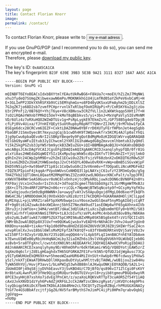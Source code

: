 ```yaml
---
layout: page
title: Contact Florian Knorr
image:
permalink: /contact/
---
```

To contact Florian Knorr, please write to
<span id="sendto"><button type="button" 
        class="btn" 
        onclick="document.getElementById('sendto').innerHTML=sendto();">my e-mail adress</button></span>.

If you use GnuPG/PGP (and I recommend you to do so), you can send me an encrypted e-mail.  
Therefore, please [download my public key](/downloads/public-gpg-key-florianknorr-web-de.asc).

The key's ID: `0xAA5CA1CA`  
The key's fingerprint: `B23F 639E 39B3 5E3B 9A21 3111 8327 16A7 AA5C A1CA`  

	-----BEGIN PGP PUBLIC KEY BLOCK-----
	Version: GnuPG v1

	mQINBFT6EYoBEACsIdxbBXYtmlYEAutUkRwBG6+F8kUa7c+moEV/hZiZmJ7MqNWi
	xhu3fydeQ7SUmgZKjbwexawN6mPo/MOKNKkhG1U4jLmfRd05aYZkPeV6vbCaMj+H
	E+3GLIePP23DkYXhRSFXb9VCi5EMYqhmGx+o8FD40yUKSxxUFmAyhm2bjDDiXlSZ
	7G3qZK7jo68D2sb7zvmfPCHprrvnlkTxRlbqfOoHIRUpPi+P/CnR5KY6u2g3jzUo
	U3r2PPnfj2/0B76QY+YhjT6ye+V8cXBNvsw3CRZfVLl1n2LWXWtkqqo5XHt17f+H
	7sO2iRQAoYWXnbTPMkD15UeY+kMoT8qBEbkvs5/yi+3bnJ+MxVqPaVlySIEvMnNM
	VD/6Ulz4z7oRXuHQO2WZmDTUiv1g+PsRpLygkE97EkmZsYL/GP758B5g4ebTDpjB
	cfLPj0Vv4Uixa/fJYnHIYQEytSuUtRupbyR6pNfTYQNnrZIJkM/j9rM7kbw1fpCA
	8SEge6dcx28CRCvm6IEZF+CxktLDAZ0NAw0YBFrrD0XUTyFErfHPbnJet4egSgbb
	FbaGBFJ1SmxOyecBt7mxyuzgCqjb1cwDh4K9T3WQzewkfrx5KCMi4AJlp0alYhQi
	3jg9pCwu6pbaQEvoNrI2iSBKpYBeqe9y9FgQotBdMgMoOzKIDGQlWVrvqQARAQAB
	tElGbG9yaWFuIEtub3JyIChwcml2YXRlIG1haWwgdG8gZmxvcmlhbmtub3JyQHdl
	Yi5kZSkgPGZsb3JpYW5rbm9yckB3ZWIuZGU+iQI+BBMBAgAoBQJU+hGKAhsDBQkD
	wmcABgsJCAcDAgYVCAIJCgsEFgIDAQIeAQIXgAAKCRCDJxanqlyhypfQD/0fr81G
	alxYi8as2HWEdaDGqWOIY5Iz1KxMpu5qcWkW5cdQxIDXfvTl9HsNnZI+YjUjlmkO
	q9hIn2Vc24CWp2phM9Dru2hZmI1ECwiOu2Z9/FsjzVF60zbnX2vDKEQT6zR0w52F
	bJ1xoGZKDZx2UaK2tHWEoedqsJ2vCt4SQYL4O8wuOvRXK+vWq+oBmB5iSGvxWjpF
	DkD5VN5ip5+Xwt0bmPZT1p81c1CoQwSuG0c23vV6nm6v+f7DOpaELiNcuKMGFe82
	rIQZ9JPIpioF4jkqqArPVpobWUvsCoNHDQ3l1pLNAYxjC61ufzY23M3mGyQo/g5g
	TH4Zfkb21QTlOmnL8QaatM2RMqHYWsZ3ZzoHXzwdLNOdavcKNCvPalt/u7pp3FRI
	oXWVXTB4RWrSeAS0Guovr0oNC6lvOnhz4jtcOMykRbLjuwXcDON6cBVN0P42n0Ys
	PXF0ajjVcx1nChodvrIsIVc6J+3dToqCOcgmelTbbSbbUXgz7L1GrMRgmWfMxBJz
	jBX+cIf5J9n4RRf28P9m2n06c+rriCQL+7WpmWjBTWSqNcotp9f+GCsyHyYqfH3u
	n3CwVqjoudvzSm9zBgHNWNN+Ja+uwyqTvAYJv5XApuDgojdFMgLO0d6xerPIkQFh
	8WG4C36/jAM8DOdmHJ6j9VOxkbOruXEz8ztt17kCDQRU+hGKARAA0HOljXClLppd
	8yMIXqLL+pjLVRRZ1ra6F5pXkMVbwqe1suY0ose2wdGlQeaF5nyM5gAIUdjcCqRT
	df+9g8ti614ZswAc84nXWIAnnj5bh5Z7NezN49ud71asEOWp6wYF65gAXhnx4IVb
	ZRru3jrJsWfUo+c34M4/vmtBT/dAaC3dQlUAztLuXcsZqBsm0mYEFy0+bYMJ/S03
	UBYCairhfYlmUnKhNmS1TRPU+tL8JcbIufV/aVPL4oPRc4nbdu038ovB9y/N6KAm
	yEo2yALIwBfiwkE7z0BPSZGX75pCXMI9AuBZxMRp0SK5BSgEeX4TrzV1fQCIIsDS
	/NMr8bZowAlBQSp8X3lUxf+m9QUKwGjwsbxYvEADY6rN6hAC0rJVhvJ4uoPJgUn0
	KK0Dnu+aoA8+tixAorY4p1d0d9Pmu8HdZd1Ed4Z0UVdV3RJ8Z0jSHIWrfSaCZ4cn
	xnvpRlmlXvJvu18bGl6WlsMxM2FpfZATK8tQT+s83fY8m0ERRteVQVj5aVjV8z3v
	wZ158FfJr8ZxySrUQLNsY235iQ8ieqQQ44rvlL4pb5FLqI1mnBACFnhEYAlDbAxm
	k7EwnuU1WEeB6yRbiHnHqNACmLby32iaIHZh6s19slVX6gQVU6hYOLWUbQIjeb0G
	asBvb+5ra8TFgXncl/cwstdzXN0iNtcAEQEAAYkCJQQYAQIADwUCVPoRigIbDAUJ
	A8JnAAAKCRCDJxanqlyhymy9D/40hmOhPxr6dkYbKamirWSQ/VQ8DYotjEAW5zrZ
	SqXmz0q6clrjZdELgHGaghdxTH65GFGRKAZFE1Fvrk5N5rQfUDJ1djWgAusc73Cp
	y91Ty6WUHUeEkQM69X+w+5hmeoWZaaHUR64MiIVnSUt+XwUp8rM6fcdwuy1PHXwS
	y5zl/nkXTjEWaATDRHwbDllKKpaxBuDtVyLwhMlttvBjTA0WL/wUB1jou2iw84Hu
	TyWA50hYUj/HuvjP3avv1/bLmPWIg53whdB88nlAJKwquONKjEOYAQOB/SA2L1+i
	JbUm8I0Fj49qS8jjyDVhbEavuY3jSvKBO4U/C7DjBfO/qs896vI71ZlCgi0FsKVY
	Hr8btaXL4wnPLNY3fHe9QigzDRUQur9vBGTU1Vvynl8+zyib8tgmeuPBGQx6wyVR
	8PCE3xyHHj07xshXo7idvEg7PnCAt/z/azaXoLRQKVxRTTpT3cuAOR5Zf54Y1iAQ
	cAxUJxkXNVD1dzYyh6PvAdZjKRFGL2cCk2AWTzsCBHxzgRyat/jzKVQYc44g9Phs
	lsyQbiqp5K6iDcXfbmkTKDbLA10A4RHe2cLfDCQtTyZSgxRZBqLrhPRUGGXGNAIy
	TtGf7e4GSUBbAfzcjtfjGgZ6/NV5farBMythS7mJimPC4ijPi0HPm7qrabvOqbGj
	jgGVqg==
	=hU0p
	-----END PGP PUBLIC KEY BLOCK-----
